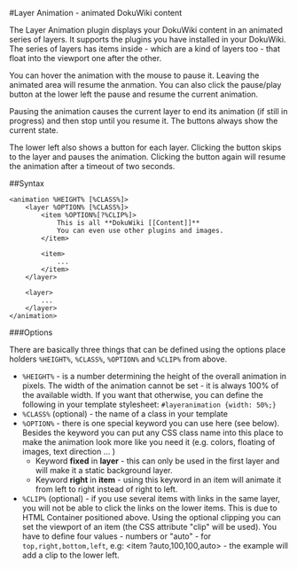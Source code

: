 #Layer Animation - animated DokuWiki content


The Layer Animation plugin displays your DokuWiki content in an animated series of layers. It supports the plugins you have installed in your DokuWiki. The series of layers has items inside - which are a kind of layers too - that float into the viewport one after the other. 

You can hover the animation with the mouse to pause it. Leaving the animated area will resume the anmation. You can also click the pause/play button at the lower left the pause and resume the current animation.

Pausing the animation causes the current layer to end its animation (if still in progress) and then stop until you resume it. The buttons always show the current state.

The lower left also shows a button for each layer. Clicking the button skips to the layer and pauses the animation. Clicking the button again will resume the animation after a timeout of two seconds.

##Syntax

```
<animation %HEIGHT% [%CLASS%]>
	<layer %OPTION% [%CLASS%]>
		<item %OPTION%[?%CLIP%]>
			This is all **DokuWiki [[Content]]**
			You can even use other plugins and images.
		</item>

		<item>
			...
		</item>
	</layer>

	<layer>
		...
	</layer>
</animation>
```

###Options


There are basically three things that can be defined using the options place holders ``%HEIGHT%``, ``%CLASS%``, ``%OPTION%`` and ``%CLIP%`` from above.

  * ``%HEIGHT%`` - is a number determining the height of the overall animation in pixels. The width of the animation cannot be set - it is always 100% of the available width. If you want that otherwise, you can define the following in your template stylesheet: ``#layeranimation {width: 50%;}``
  * ``%CLASS%`` (optional) - the name of a class in your template
  * ``%OPTION%`` - there is one special keyword you can use here (see below). Besides the keyword you can put any CSS class name into this place to make the animation look more like you need it (e.g. colors, floating of images, text direction ... )
    * Keyword **fixed** in **layer** - this can only be used in the first layer and will make it a static background layer.
    * Keyword **right** in **item** - using this keyword in an item will animate it from left to right instead of right to left.
  * ``%CLIP%`` (optional) - if you use several items with links in the same layer, you will not be able to click the links on the lower items. This is due to HTML Container positioned above. Using the optional clipping you can set the viewport of an item (the CSS attribute "clip" will be used). You have to define four values  - numbers or "auto" - for ``top,right,bottom,left``, e.g: <item ?auto,100,100,auto> - the example will add a clip to the lower left.
